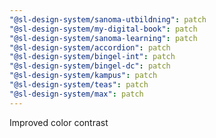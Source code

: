 ```yaml
---
"@sl-design-system/sanoma-utbildning": patch
"@sl-design-system/my-digital-book": patch
"@sl-design-system/sanoma-learning": patch
"@sl-design-system/accordion": patch
"@sl-design-system/bingel-int": patch
"@sl-design-system/bingel-dc": patch
"@sl-design-system/kampus": patch
"@sl-design-system/teas": patch
"@sl-design-system/max": patch
---
```


Improved color contrast
